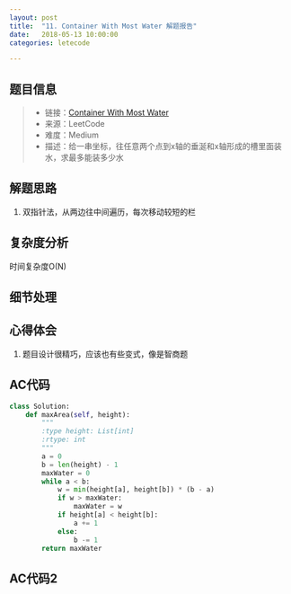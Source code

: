 ```yaml
---
layout: post
title:  "11. Container With Most Water 解题报告"
date:   2018-05-13 10:00:00
categories: letecode

---
```



## 题目信息

> * 链接：[Container With Most Water](https://leetcode.com/problems/container-with-most-water/description/)
> * 来源：LeetCode
> * 难度：Medium
> * 描述：给一串坐标，往任意两个点到x轴的垂涎和x轴形成的槽里面装水，求最多能装多少水

## 解题思路
1. 双指针法，从两边往中间遍历，每次移动较短的栏

## 复杂度分析
时间复杂度O(N)

## 细节处理

## 心得体会
1. 题目设计很精巧，应该也有些变式，像是智商题

## AC代码

``` python
class Solution:
    def maxArea(self, height):
        """
        :type height: List[int]
        :rtype: int
        """
        a = 0 
        b = len(height) - 1
        maxWater = 0
        while a < b:
            w = min(height[a], height[b]) * (b - a)
            if w > maxWater:
                maxWater = w
            if height[a] < height[b]:
                a += 1
            else:
                b -= 1
        return maxWater
```


## AC代码2

``` python

```

[jekyll-docs]: https://jekyllrb.com/docs/home
[jekyll-gh]:   https://github.com/jekyll/jekyll
[jekyll-talk]: https://talk.jekyllrb.com/

